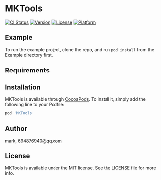 # MKTools

[![CI Status](https://img.shields.io/travis/mark/MKTools.svg?style=flat)](https://travis-ci.org/mark/MKTools)
[![Version](https://img.shields.io/cocoapods/v/MKTools.svg?style=flat)](https://cocoapods.org/pods/MKTools)
[![License](https://img.shields.io/cocoapods/l/MKTools.svg?style=flat)](https://cocoapods.org/pods/MKTools)
[![Platform](https://img.shields.io/cocoapods/p/MKTools.svg?style=flat)](https://cocoapods.org/pods/MKTools)

## Example

To run the example project, clone the repo, and run `pod install` from the Example directory first.

## Requirements

## Installation

MKTools is available through [CocoaPods](https://cocoapods.org). To install
it, simply add the following line to your Podfile:

```ruby
pod 'MKTools'
```

## Author

mark, 694876940@qq.com

## License

MKTools is available under the MIT license. See the LICENSE file for more info.
